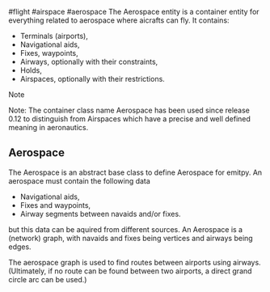 #flight #airspace #aerospace
The Aerospace entity is a container entity for everything related to aerospace where aicrafts can fly. It contains:
- Terminals (airports),
- Navigational aids,
- Fixes, waypoints,
- Airways, optionally with their constraints,
- Holds,
- Airspaces, optionally with their restrictions.

> [!NOTE]
> Note: The container class name Aerospace has been used since release 0.12 to distinguish from Airspaces which have a precise and well defined meaning in aeronautics.
## Aerospace
The Aerospace is an abstract base class to define Aerospace for emitpy.
An aerospace must contain the following data
- Navigational aids,
- Fixes and waypoints,
- Airway segments between navaids and/or fixes.

but this data can be aquired from different sources.
An Aerospace is a (network) graph, with navaids and fixes being vertices and airways being edges.

The aerospace graph is used to find routes between airports using airways. (Ultimately, if no route can be found between two airports, a direct grand circle arc can be used.)